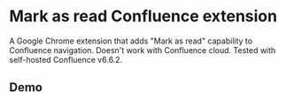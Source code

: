 # Mark as read Confluence extension
A Google Chrome extension that adds "Mark as read" capability to Confluence navigation.
Doesn't work with Confluence cloud. Tested with self-hosted Confluence v6.6.2.

## Demo
